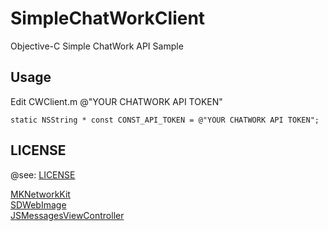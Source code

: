 SimpleChatWorkClient
====================
Objective-C Simple ChatWork API Sample

## Usage
Edit CWClient.m @"YOUR CHATWORK API TOKEN"

```
static NSString * const CONST_API_TOKEN = @"YOUR CHATWORK API TOKEN";
```

## LICENSE

@see: [LICENSE](https://github.com/masaplabs/SimpleChatWorkClient/blob/master/LICENSE)  

[MKNetworkKit](https://github.com/MugunthKumar/MKNetworkKit)  
[SDWebImage](https://github.com/rs/SDWebImage)  
[JSMessagesViewController](https://github.com/jessesquires/MessagesTableViewController)